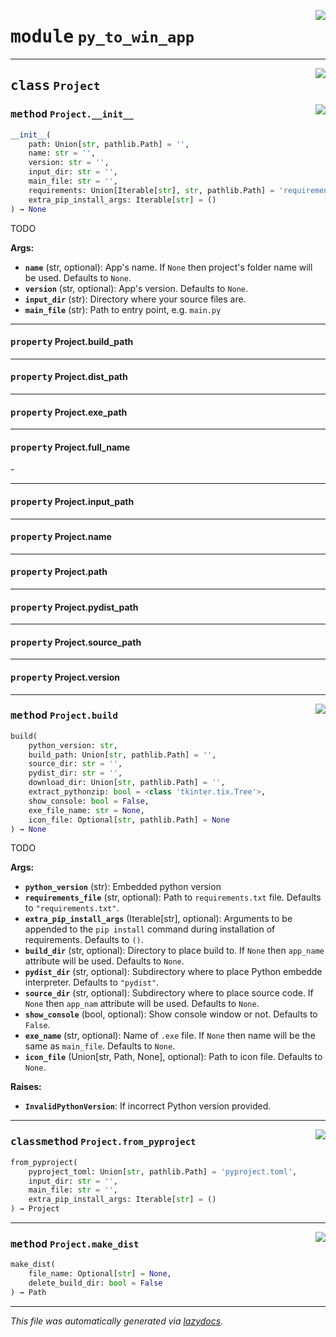 <!-- markdownlint-disable -->

<a href="..\py_to_win_app\py_to_win_app.py#L0"><img align="right" style="float:right;" src="https://img.shields.io/badge/-source-cccccc?style=flat-square"></a>

# <kbd>module</kbd> `py_to_win_app`






---

<a href="..\py_to_win_app\py_to_win_app.py#L46"><img align="right" style="float:right;" src="https://img.shields.io/badge/-source-cccccc?style=flat-square"></a>

## <kbd>class</kbd> `Project`




<a href="..\py_to_win_app\py_to_win_app.py#L47"><img align="right" style="float:right;" src="https://img.shields.io/badge/-source-cccccc?style=flat-square"></a>

### <kbd>method</kbd> `Project.__init__`

```python
__init__(
    path: Union[str, pathlib.Path] = '',
    name: str = '',
    version: str = '',
    input_dir: str = '',
    main_file: str = '',
    requirements: Union[Iterable[str], str, pathlib.Path] = 'requirements.txt',
    extra_pip_install_args: Iterable[str] = ()
) → None
```

TODO



**Args:**

 - <b>`name`</b> (str, optional):  App's name. If `None` then project's folder name will be used. Defaults to `None`.
 - <b>`version`</b> (str, optional):  App's version. Defaults to `None`.
 - <b>`input_dir`</b> (str):  Directory where your source files are.
 - <b>`main_file`</b> (str):  Path to entry point, e.g. `main.py`


---

#### <kbd>property</kbd> Project.build_path





---

#### <kbd>property</kbd> Project.dist_path





---

#### <kbd>property</kbd> Project.exe_path





---

#### <kbd>property</kbd> Project.full_name

<name>-<version>

---

#### <kbd>property</kbd> Project.input_path





---

#### <kbd>property</kbd> Project.name





---

#### <kbd>property</kbd> Project.path





---

#### <kbd>property</kbd> Project.pydist_path





---

#### <kbd>property</kbd> Project.source_path





---

#### <kbd>property</kbd> Project.version







---

<a href="..\py_to_win_app\py_to_win_app.py#L146"><img align="right" style="float:right;" src="https://img.shields.io/badge/-source-cccccc?style=flat-square"></a>

### <kbd>method</kbd> `Project.build`

```python
build(
    python_version: str,
    build_path: Union[str, pathlib.Path] = '',
    source_dir: str = '',
    pydist_dir: str = '',
    download_dir: Union[str, pathlib.Path] = '',
    extract_pythonzip: bool = <class 'tkinter.tix.Tree'>,
    show_console: bool = False,
    exe_file_name: str = None,
    icon_file: Optional[str, pathlib.Path] = None
) → None
```

TODO



**Args:**

 - <b>`python_version`</b> (str):  Embedded python version
 - <b>`requirements_file`</b> (str, optional):  Path to `requirements.txt` file. Defaults to `"requirements.txt"`.
 - <b>`extra_pip_install_args`</b> (Iterable[str], optional):  Arguments to be appended to the `pip install` command during installation of requirements. Defaults to `()`.
 - <b>`build_dir`</b> (str, optional):  Directory to place build to. If `None` then `app_name` attribute will be used. Defaults to `None`.
 - <b>`pydist_dir`</b> (str, optional):  Subdirectory where to place Python embedde interpreter. Defaults to `"pydist"`.
 - <b>`source_dir`</b> (str, optional):  Subdirectory where to place source code. If `None` then `app_nam` attribute will be used. Defaults to `None`.
 - <b>`show_console`</b> (bool, optional):  Show console window or not. Defaults to `False`.
 - <b>`exe_name`</b> (str, optional):  Name of `.exe` file.  If `None` then name will be the same as `main_file`.  Defaults to `None`.
 - <b>`icon_file`</b> (Union[str, Path, None], optional):  Path to icon file. Defaults to `None`.



**Raises:**

 - <b>`InvalidPythonVersion`</b>:  If incorrect Python version provided.

---

<a href="..\py_to_win_app\py_to_win_app.py#L114"><img align="right" style="float:right;" src="https://img.shields.io/badge/-source-cccccc?style=flat-square"></a>

### <kbd>classmethod</kbd> `Project.from_pyproject`

```python
from_pyproject(
    pyproject_toml: Union[str, pathlib.Path] = 'pyproject.toml',
    input_dir: str = '',
    main_file: str = '',
    extra_pip_install_args: Iterable[str] = ()
) → Project
```





---

<a href="..\py_to_win_app\py_to_win_app.py#L259"><img align="right" style="float:right;" src="https://img.shields.io/badge/-source-cccccc?style=flat-square"></a>

### <kbd>method</kbd> `Project.make_dist`

```python
make_dist(
    file_name: Optional[str] = None,
    delete_build_dir: bool = False
) → Path
```








---

_This file was automatically generated via [lazydocs](https://github.com/ml-tooling/lazydocs)._
